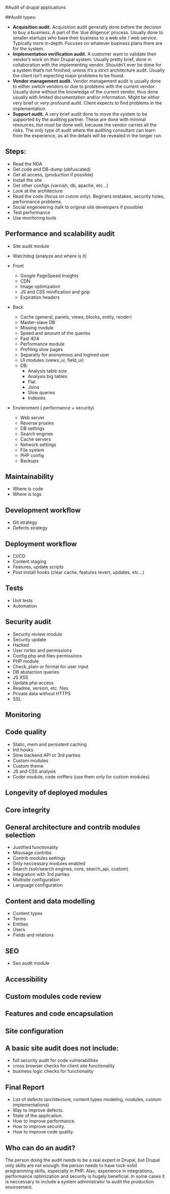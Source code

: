 #Audit of drupal applications

##Audit types:
* **Acquisition audit.** Acquisition audit generally done before the decision to buy a business. A part of the ‘due diligence’ process. Usually done to smaller startups who base their business to a web site / web service. Typically more in-depth. Focuses on whatever business plans there are for the system.
* **Implementation verification audit.** A customer want to validate their vendor’s work on their Drupal system. Usually pretty brief, done in collaboration with the implementing vendor. Shouldn’t ever be done for a system that’s not finished, unless it’s a strict architecture audit. Usually the client isn’t expecting major problems to be found.
* **Vendor management audit.** Vendor management audit is usually done to either switch vendors or due to problems with the current vendor. Usually done without the knowledge of the current vendor, thus done usually with limited documentation and/or information. Might be either very brief or very profound audit. Client expects to ﬁnd problems in the implementation.
* **Support audit.**  A very brief audit done to move the system to be supported by the auditing partner. These are done with minimal resources, but must be done well, because the vendor carries all the risks. The only type of audit where the auditing consultant can learn from the experience, as all the details will be revealed in the longer run.

## Steps:
* Read the NDA
* Get code and DB-dump (obfuscated)
* Get all access, (production if possible)
* Install the site 
* Get other configs (varnish, db, apache, etc...)
* Look at the architecture
* Read the code (focus on cutom only). Beginers mistakes, security holes, performance problems.
* Social engeneering (talk to original site developers if possible)
* Test performance
* Use monitoring tools

## Performance and scalability audit
  * Site audit module
  * Watchdog (analyze and where is it)
  * Front
    - Google PageSpeed Insights
    - CDN
    - Image optimization
    - JS and CSS minification and gzip
    - Expiration headers
    
  * Back
    - Cache (general, panels, views, blocks, entity, render)
    - Master-slave DB
    - Missing module
    - Speed and amount of the queries
    - Fast 404
    - Performance module
    - Profiling slow pages
    - Separatly for anonymous and logined user
    - UI modules (views_ui, field_ui)
    - DB:
      * Analysis table size
      * Analysis big tables
      * Flat
      * Joins
      * Slow queries
      * Indexies
      
  * Envieroment ( performance + security)
    - Web server
    - Reverse proxies
    - DB settings
    - Search engines
    - Cache servers
    - Network settings
    - File system
    - PHP config
    - Backups
  

## Maintainability
* Where is code
* Where is logs

## Development workflow
* Git strategy
* Defects strategy

## Deployment workflow
* CI/CD
* Content staging
* Features, update scripts
* Post install hooks (clear cache, features revert, updates, etc...)

## Tests
* Unit tests
* Automation

## Security audit
  * Security review module
  * Security update
  * Hacked
  * User rorles and permissions
  * Config.php and files permissions
  * PHP module
  * Check_plain or format for user input
  * DB abstaction queries
  * JS XSS
  * Update.php access
  * Readme, version, etc. files
  * Private data without HTTPS
  * SSL

## Monitoring

## Code quality
* Static, mem and persistent caching
* Init hooks
* Slow backend API or 3rd parties
* Custom modules
* Custom theme
* JS and CSS analysis
* Coder module, code sniffers (use them only for custom modules)

## Longevity of deployed modules

## Core integrity

## General architecture and contrib modules selection
  * Justified functionality
  * Misusage contribs
  * Contrib modules settings
  * Only neccessary modules enabled
  * Search (solr/search engines, core, search_api, custom)
  * Integration with 3rd parties
  * Multisite configuration
  * Language configuration

## Content and data modelling
  * Content types
  * Terms
  * Entities
  * Users
  * Fields and relations

## SEO
* Seo audit module

## Accessibility

## Custom modules code review

## Features and code encapsulation

## Site configuration

## A basic site audit does not include:
  * full security audit for code vulnerabilities
  * cross browser checks for client site functionality
  * business logic checks for functionality
  
## Final Report
  * List of defects (architecture, content types modeling, modules, custom implementations)
  * Way to improve defects.
  * State of the application.
  * How to improve performance.
  * How to improve security.
  * How to improve code quality.

## Who can do an audit?
The person doing the audit needs to be a real expert in Drupal, but Drupal only skills are not enough: the person needs to have rock-solid programming skills, especially in PHP. Also, experience in integrations, performance optimization and security is hugely beneficial. In some cases it is neccessary to include a system administrator to audit the production enviroement.
